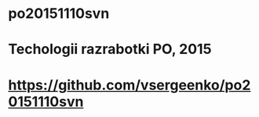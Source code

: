 # po20151110svn
#
# Techologii razrabotki PO, 2015
#
# https://github.com/vsergeenko/po20151110svn
#
